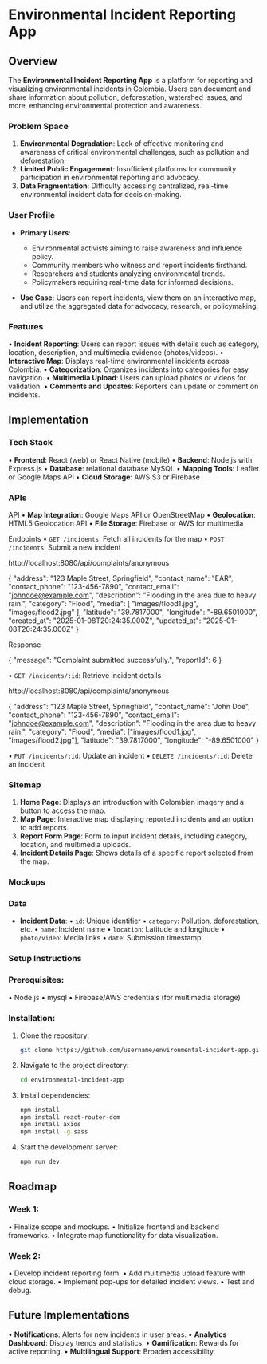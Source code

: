 # Environmental Incident Reporting App

## Overview

The **Environmental Incident Reporting App** is a platform for reporting and visualizing environmental incidents in Colombia. Users can document and share information about pollution, deforestation, watershed issues, and more, enhancing environmental protection and awareness.

### Problem Space

1. **Environmental Degradation**: Lack of effective monitoring and awareness of critical environmental challenges, such as pollution and deforestation.
2. **Limited Public Engagement**: Insufficient platforms for community participation in environmental reporting and advocacy.
3. **Data Fragmentation**: Difficulty accessing centralized, real-time environmental incident data for decision-making.

### User Profile

- **Primary Users**:
  - Environmental activists aiming to raise awareness and influence policy.
  - Community members who witness and report incidents firsthand.
  - Researchers and students analyzing environmental trends.
  - Policymakers requiring real-time data for informed decisions.

- **Use Case**: Users can report incidents, view them on an interactive map, and utilize the aggregated data for advocacy, research, or policymaking.

### Features

• **Incident Reporting**: Users can report issues with details such as category, location, description, and multimedia evidence (photos/videos).
• **Interactive Map**: Displays real-time environmental incidents across Colombia.
• **Categorization**: Organizes incidents into categories for easy navigation.
• **Multimedia Upload**: Users can upload photos or videos for validation.
• **Comments and Updates**: Reporters can update or comment on incidents.

## Implementation

### Tech Stack

•	**Frontend**: React (web) or React Native (mobile)
•	**Backend**: Node.js with Express.js
•	**Database**: relational database MySQL
•	**Mapping Tools**: Leaflet or Google Maps API
•	**Cloud Storage**: AWS S3 or Firebase

### APIs

API
•	**Map Integration**: Google Maps API or OpenStreetMap
•	**Geolocation**: HTML5 Geolocation API
•	**File Storage**: Firebase or AWS for multimedia

Endpoints
•	`GET /incidents`: Fetch all incidents for the map
•	`POST /incidents`: Submit a new incident

   http://localhost:8080/api/complaints/anonymous

   {
      "address": "123 Maple Street, Springfield",
      "contact_name": "EAR",
      "contact_phone": "123-456-7890",
      "contact_email": "johndoe@example.com",
      "description": "Flooding in the area due to heavy rain.",
      "category": "Flood",
      "media": [
         "images/flood1.jpg",
         "images/flood2.jpg"
      ],
      "latitude": "39.7817000",
      "longitude": "-89.6501000",
      "created_at": "2025-01-08T20:24:35.000Z",
      "updated_at": "2025-01-08T20:24:35.000Z"
   }

   Response

   {
    "message": "Complaint submitted successfully.",
    "reportId": 6
   }



•	`GET /incidents/:id`: Retrieve incident details

   http://localhost:8080/api/complaints/anonymous
   
   {
      "address": "123 Maple Street, Springfield",
      "contact_name": "John Doe",
      "contact_phone": "123-456-7890",
      "contact_email": "johndoe@example.com",
      "description": "Flooding in the area due to heavy rain.",
      "category": "Flood",
      "media": ["images/flood1.jpg", "images/flood2.jpg"],
      "latitude": "39.7817000",
      "longitude": "-89.6501000"
   }

•	`PUT /incidents/:id`: Update an incident
•	`DELETE /incidents/:id`: Delete an incident


### Sitemap

1. **Home Page**: Displays an introduction with Colombian imagery and a button to access the map.
2. **Map Page**: Interactive map displaying reported incidents and an option to add reports.
3. **Report Form Page**: Form to input incident details, including category, location, and multimedia uploads.
4. **Incident Details Page**: Shows details of a specific report selected from the map.

### Mockups

 
### Data

- **Incident Data**:
  • `id`: Unique identifier
  • `category`: Pollution, deforestation, etc.
  • `name`: Incident name
  • `location`: Latitude and longitude
  • `photo/video`: Media links
  • `date`: Submission timestamp

### Setup Instructions

### Prerequisites:
• Node.js
• mysql
• Firebase/AWS credentials (for multimedia storage)

### Installation:
1. Clone the repository:
   ```bash
   git clone https://github.com/username/environmental-incident-app.git
   ```
2. Navigate to the project directory:
   ```bash
   cd environmental-incident-app
   ```
3. Install dependencies:
   ```bash
   npm install
   npm install react-router-dom
   npm install axios
   npm install -g sass
   ```
4. Start the development server:
   ```bash
   npm run dev
   ```
## Roadmap

### Week 1:
• Finalize scope and mockups.
• Initialize frontend and backend frameworks.
• Integrate map functionality for data visualization.

### Week 2:
• Develop incident reporting form.
• Add multimedia upload feature with cloud storage.
• Implement pop-ups for detailed incident views.
• Test and debug.

## Future Implementations

• **Notifications**: Alerts for new incidents in user areas.
• **Analytics Dashboard**: Display trends and statistics.
• **Gamification**: Rewards for active reporting.
• **Multilingual Support**: Broaden accessibility.

